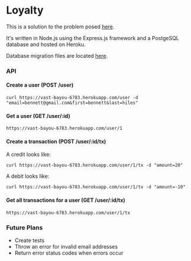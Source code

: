 # Loyalty

This is a solution to the problem posed [here](https://gist.github.com/mikeybtn/0c5f3a8a1b8ac549b73f).

It's written in Node.js using the Express.js framework and a PostgeSQL database and hosted on Heroku.

Database migration files are located [here](db/).

### API

#### Create a user (POST /user)

    curl https://vast-bayou-6783.herokuapp.com/user -d "email=bennett@gmail.com&first=bennett&last=hiles"

#### Get a user (GET /user/:id)

    https://vast-bayou-6783.herokuapp.com/user/1

#### Create a transaction (POST /user/:id/tx)

A credit looks like:

    curl https://vast-bayou-6783.herokuapp.com/user/1/tx -d "amount=20"

A debit looks like:

    curl https://vast-bayou-6783.herokuapp.com/user/1/tx -d "amount=-10"

#### Get all transactions for a user (GET /user/:id/tx)

    https://vast-bayou-6783.herokuapp.com/user/1/tx

### Future Plans

* Create tests
* Throw an error for invalid email addresses
* Return error status codes when errors occur

